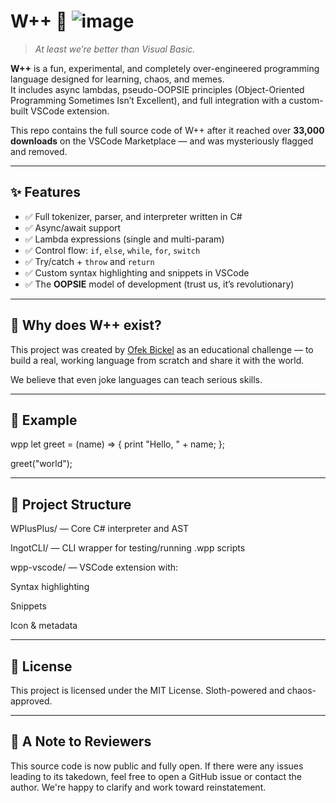# W++ 🦥  ![image](https://github.com/user-attachments/assets/e55dc88e-7ef0-4aa6-8d3e-fbb77c9aac08)

> *At least we’re better than Visual Basic.*

**W++** is a fun, experimental, and completely over-engineered programming language designed for learning, chaos, and memes.  
It includes async lambdas, pseudo-OOPSIE principles (Object-Oriented Programming Sometimes Isn’t Excellent), and full integration with a custom-built VSCode extension.

This repo contains the full source code of W++ after it reached over **33,000 downloads** on the VSCode Marketplace — and was mysteriously flagged and removed.

---

## ✨ Features

- ✅ Full tokenizer, parser, and interpreter written in C#
- ✅ Async/await support
- ✅ Lambda expressions (single and multi-param)
- ✅ Control flow: `if`, `else`, `while`, `for`, `switch`
- ✅ Try/catch + `throw` and `return`
- ✅ Custom syntax highlighting and snippets in VSCode
- ✅ The **OOPSIE** model of development (trust us, it’s revolutionary)

---

## 🧠 Why does W++ exist?

This project was created by [Ofek Bickel](https://github.com/sinisterMage) as an educational challenge — to build a real, working language from scratch and share it with the world.

We believe that even joke languages can teach serious skills.

---

## 🧪 Example

wpp
let greet = (name) => {
    print "Hello, " + name;
};

greet("world");

---

## 📁 Project Structure

WPlusPlus/ — Core C# interpreter and AST

IngotCLI/ — CLI wrapper for testing/running .wpp scripts

wpp-vscode/ — VSCode extension with:

Syntax highlighting

Snippets

Icon & metadata

---

## 📜 License

This project is licensed under the MIT License.
Sloth-powered and chaos-approved.

---

## 🙏 A Note to Reviewers
This source code is now public and fully open.
If there were any issues leading to its takedown, feel free to open a GitHub issue or contact the author. We're happy to clarify and work toward reinstatement.





